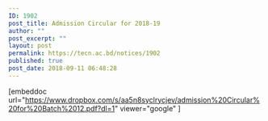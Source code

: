 ```yaml
---
ID: 1902
post_title: Admission Circular for 2018-19
author: ""
post_excerpt: ""
layout: post
permalink: https://tecn.ac.bd/notices/1902
published: true
post_date: 2018-09-11 06:48:28
---
```

[embeddoc url="https://www.dropbox.com/s/aa5n8syclrycjev/admission%20Circular%20for%20Batch%2012.pdf?dl=1" viewer="google" ]